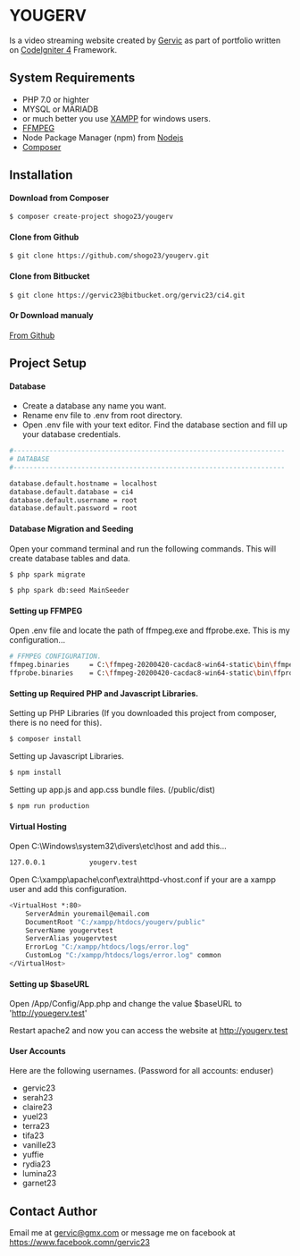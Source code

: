 # YOUGERV

Is a video streaming website created by [Gervic](https://www.facebook.com/gervic23) as part of portfolio written on [CodeIgniter 4](http://www.codeigniter.com) Framework.

## System Requirements
- PHP 7.0 or highter
- MYSQL or MARIADB
- or much better you use [XAMPP](https://www.apachefriends.org/i) for windows users.
- [FFMPEG](https://ffmpeg.org/)
- Node Package Manager (npm) from [Nodejs](https://nodejs.org/)
- [Composer](https://getcomposer.org/)

## Installation
#### Download from Composer
```bash
$ composer create-project shogo23/yougerv
```

#### Clone from Github
```bash
$ git clone https://github.com/shogo23/yougerv.git
```

#### Clone from Bitbucket
```bash
$ git clone https://gervic23@bitbucket.org/gervic23/ci4.git
```

#### Or Download manualy
[From Github](https://github.com/shogo23/yougerv/archive/master.zip)

## Project Setup
#### Database
- Create a database any name you want.
- Rename env file to .env from root directory.
- Open .env file with your text editor. Find the database section and fill up your database credentials.
```bash
#--------------------------------------------------------------------
# DATABASE
#--------------------------------------------------------------------

database.default.hostname = localhost
database.default.database = ci4
database.default.username = root
database.default.password = root
```

#### Database Migration and Seeding
Open your command terminal and run the following commands. This will create database tables and data.
```bash
$ php spark migrate
```
```bash
$ php spark db:seed MainSeeder
```

#### Setting up FFMPEG
Open .env file and locate the path of ffmpeg.exe and ffprobe.exe. This is my configuration...
```bash
# FFMPEG CONFIGURATION.
ffmpeg.binaries     = C:\ffmpeg-20200420-cacdac8-win64-static\bin\ffmpeg.exe
ffprobe.binaries    = C:\ffmpeg-20200420-cacdac8-win64-static\bin\ffprobe.exe
```

#### Setting up Required PHP and Javascript Libraries.
Setting up PHP Libraries (If you downloaded this project from composer, there is no need for this).
```bash
$ composer install
```
Setting up Javascript Libraries.
```bash
$ npm install
```
Setting up app.js and app.css bundle files. (/public/dist)
```bash
$ npm run production
```

#### Virtual Hosting
Open C:\Windows\system32\divers\etc\host and add this...
```bash
127.0.0.1           yougerv.test
```
Open C:\xampp\apache\conf\extra\httpd-vhost.conf if your are a xampp user and add this configuration.
```bash
<VirtualHost *:80>
    ServerAdmin youremail@email.com
    DocumentRoot "C:/xampp/htdocs/yougerv/public"
    ServerName yougervtest
    ServerAlias yougervtest
    ErrorLog "C:/xampp/htdocs/logs/error.log"
	CustomLog "C:/xampp/htdocs/logs/error.log" common
</VirtualHost>
```

#### Setting up $baseURL
Open /App/Config/App.php and change the value $baseURL to 'http://youegerv.test'

Restart apache2 and now you can access the website at http://yougerv.test

#### User Accounts
Here are the following usernames. (Password for all accounts: enduser)
- gervic23
- serah23
- claire23
- yuel23
- terra23
- tifa23
- vanille23
- yuffie
- rydia23
- lumina23
- garnet23

## Contact Author
Email me at gervic@gmx.com or message me on facebook at https://www.facebook.comn/gervic23